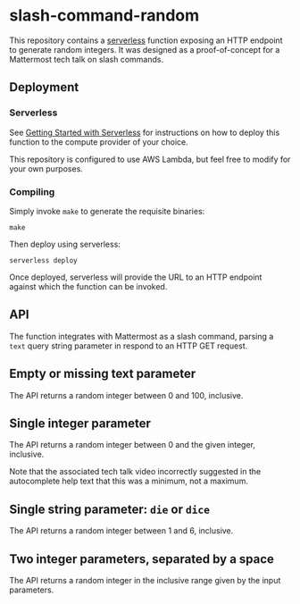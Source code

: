 # slash-command-random

This repository contains a [serverless](https://serverless.com/) function exposing an HTTP endpoint
to generate random integers. It was designed as a proof-of-concept for a Mattermost tech talk on
slash commands.

## Deployment

### Serverless

See [Getting Started with Serverless](https://serverless.com/framework/docs/getting-started/) for
instructions on how to deploy this function to the compute provider of your choice.

This repository is configured to use AWS Lambda, but feel free to modify for your own purposes.

### Compiling

Simply invoke `make` to generate the requisite binaries:

    make

Then deploy using serverless:

    serverless deploy

Once deployed, serverless will provide the URL to an HTTP endpoint against which the function
can be invoked.

## API

The function integrates with Mattermost as a slash command, parsing a `text` query string parameter
in respond to an HTTP GET request.

## Empty or missing text parameter

The API returns a random integer between 0 and 100, inclusive.

## Single integer parameter

The API returns a random integer between 0 and the given integer, inclusive.

Note that the associated tech talk video incorrectly suggested in the autocomplete help text that 
this was a minimum, not a maximum. 

## Single string parameter: `die` or `dice`

The API returns a random integer between 1 and 6, inclusive.

## Two integer parameters, separated by a space

The API returns a random integer in the inclusive range given by the input parameters.
